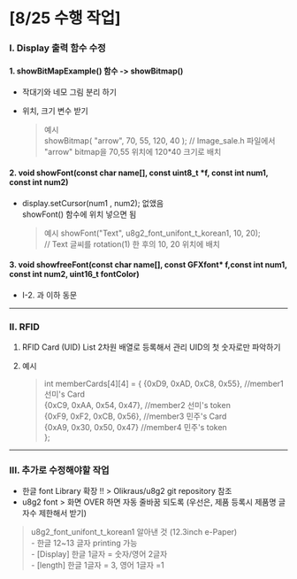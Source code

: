 # [8/25 수행 작업]


### I. Display 출력 함수 수정
#### 1. showBitMapExample() 함수 -> showBitmap()
  * 작대기와 네모 그림 분리 하기
  * 위치, 크기 변수 받기
  
    > 예시  
     showBitmap( "arrow", 70, 55, 120, 40 ); 
     // Image_sale.h 파일에서 "arrow" bitmap을 70,55 위치에 120*40 크기로 배치

#### 2. void showFont(const char name[], const uint8_t *f, const int num1, const int num2)
  * display.setCursor(num1 , num2); 없앴음  
  showFont() 함수에 위치 넣으면 됨
  
    > 예시
      showFont("Text", u8g2_font_unifont_t_korean1, 10, 20);  
      // Text 글씨를 rotation(1) 한 후의 10, 20 위치에 배치
  
#### 3. void showfreeFont(const char name[], const GFXfont* f,const int num1, const int num2, uint16_t fontColor)
  * I-2. 과 이하 동문
  
  ---------------
  
### II. RFID
1. RFID Card (UID) List 2차원 배열로 등록해서 관리
UID의 첫 숫자로만 파악하기 

2. 예시  
    > int memberCards[4][4] = {
    {0xD9, 0xAD, 0xC8, 0x55}, //member1 선미's Card  
    {0xC9, 0xAA, 0x54, 0x47}, //member2 선미's token  
    {0xF9, 0xF2, 0xCB, 0x56}, //member3 민주's Card  
    {0xA9, 0x30, 0x50, 0x47} //member4 민주's token  
  };
 
  ---------------
  
### III. 추가로 수정해야할 작업
  * 한글 font Library 확장 !! > Olikraus/u8g2 git repository 참조
  * u8g2 font > 화면 OVER 하면 자동 줄바꿈 되도록
  (우선은, 제품 등록시 제품명 글자수 제한해서 받기)
  
  > u8g2_font_unifont_t_korean1 알아낸 것
   (12.3inch e-Paper)  
  \- 한글 12~13 글자 printing 가능  
  \- [Display] 한글 1글자 = 숫자/영어 2글자   
  \- [length] 한글 1글자 = 3, 영어 1글자 =1  
  
   
